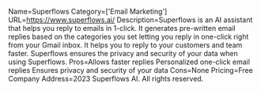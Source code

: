 Name=Superflows
Category=['Email Marketing']
URL=https://www.superflows.ai/
Description=Superflows is an AI assistant that helps you reply to emails in 1-click. It generates pre-written email replies based on the categories you set letting you reply in one-click right from your Gmail inbox. It helps you to reply to your customers and team faster. Superflows ensures the privacy and security of your data when using Superflows.
Pros=Allows faster replies Personalized one-click email replies Ensures privacy and security of your data
Cons=None
Pricing=Free
Company Address=2023 Superflows AI. All rights reserved.

